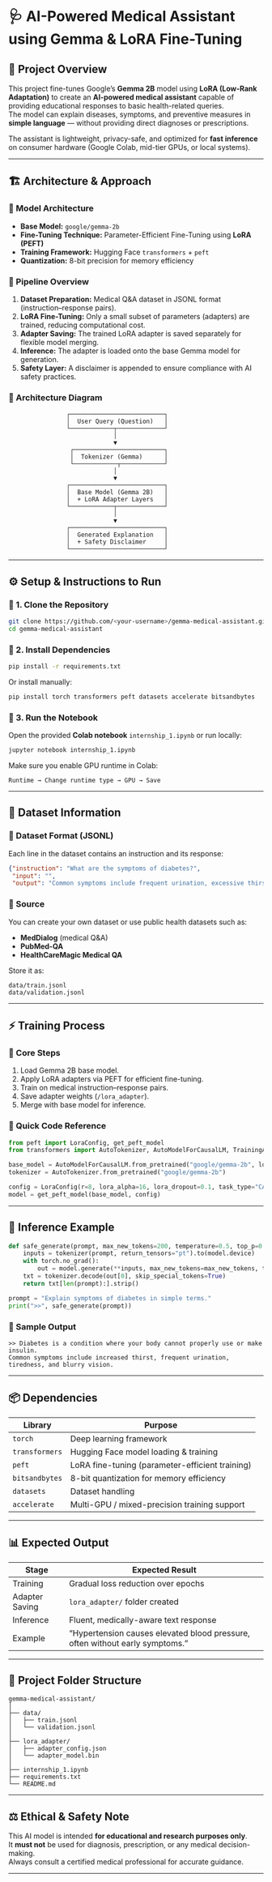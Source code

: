 # 🩺 AI-Powered Medical Assistant using Gemma & LoRA Fine-Tuning

## 🧠 Project Overview
This project fine-tunes Google’s **Gemma 2B** model using **LoRA (Low-Rank Adaptation)** to create an **AI-powered medical assistant** capable of providing educational responses to basic health-related queries.  
The model can explain diseases, symptoms, and preventive measures in **simple language** — without providing direct diagnoses or prescriptions.  

The assistant is lightweight, privacy-safe, and optimized for **fast inference** on consumer hardware (Google Colab, mid-tier GPUs, or local systems).  

---

## 🏗️ Architecture & Approach

### 🔹 Model Architecture
- **Base Model:** `google/gemma-2b`
- **Fine-Tuning Technique:** Parameter-Efficient Fine-Tuning using **LoRA (PEFT)**
- **Training Framework:** Hugging Face `transformers` + `peft`
- **Quantization:** 8-bit precision for memory efficiency

### 🔹 Pipeline Overview
1. **Dataset Preparation:** Medical Q&A dataset in JSONL format (instruction–response pairs).  
2. **LoRA Fine-Tuning:** Only a small subset of parameters (adapters) are trained, reducing computational cost.  
3. **Adapter Saving:** The trained LoRA adapter is saved separately for flexible model merging.  
4. **Inference:** The adapter is loaded onto the base Gemma model for generation.  
5. **Safety Layer:** A disclaimer is appended to ensure compliance with AI safety practices.

### 🔹 Architecture Diagram
```
                ┌──────────────────────────┐
                │  User Query (Question)   │
                └────────────┬─────────────┘
                             │
                             ▼
                 ┌─────────────────────────┐
                 │  Tokenizer (Gemma)      │
                 └────────────┬────────────┘
                             │
                             ▼
                ┌──────────────────────────┐
                │  Base Model (Gemma 2B)   │
                │  + LoRA Adapter Layers   │
                └────────────┬─────────────┘
                             │
                             ▼
                ┌──────────────────────────┐
                │  Generated Explanation   │
                │  + Safety Disclaimer     │
                └──────────────────────────┘
```

---

## ⚙️ Setup & Instructions to Run

### 🧩 1. Clone the Repository
```bash
git clone https://github.com/<your-username>/gemma-medical-assistant.git
cd gemma-medical-assistant
```

### 🧩 2. Install Dependencies
```bash
pip install -r requirements.txt
```
Or install manually:
```bash
pip install torch transformers peft datasets accelerate bitsandbytes
```

### 🧩 3. Run the Notebook
Open the provided **Colab notebook** `internship_1.ipynb` or run locally:

```bash
jupyter notebook internship_1.ipynb
```

Make sure you enable GPU runtime in Colab:
```
Runtime → Change runtime type → GPU → Save
```

---

## 🧾 Dataset Information

### 🔹 Dataset Format (JSONL)
Each line in the dataset contains an instruction and its response:
```json
{"instruction": "What are the symptoms of diabetes?", 
 "input": "", 
 "output": "Common symptoms include frequent urination, excessive thirst, fatigue, and blurred vision."}
```

### 🔹 Source
You can create your own dataset or use public health datasets such as:
- **MedDialog** (medical Q&A)
- **PubMed-QA**
- **HealthCareMagic Medical QA**

Store it as:
```
data/train.jsonl
data/validation.jsonl
```

---

## ⚡ Training Process

### 🔹 Core Steps
1. Load Gemma 2B base model.  
2. Apply LoRA adapters via PEFT for efficient fine-tuning.  
3. Train on medical instruction–response pairs.  
4. Save adapter weights (`/lora_adapter`).  
5. Merge with base model for inference.

### 🔹 Quick Code Reference
```python
from peft import LoraConfig, get_peft_model
from transformers import AutoTokenizer, AutoModelForCausalLM, TrainingArguments, Trainer

base_model = AutoModelForCausalLM.from_pretrained("google/gemma-2b", load_in_8bit=True, device_map="auto")
tokenizer = AutoTokenizer.from_pretrained("google/gemma-2b")

config = LoraConfig(r=8, lora_alpha=16, lora_dropout=0.1, task_type="CAUSAL_LM")
model = get_peft_model(base_model, config)
```

---

## 🧪 Inference Example

```python
def safe_generate(prompt, max_new_tokens=200, temperature=0.5, top_p=0.9):
    inputs = tokenizer(prompt, return_tensors="pt").to(model.device)
    with torch.no_grad():
        out = model.generate(**inputs, max_new_tokens=max_new_tokens, temperature=temperature, top_p=top_p)
    txt = tokenizer.decode(out[0], skip_special_tokens=True)
    return txt[len(prompt):].strip()

prompt = "Explain symptoms of diabetes in simple terms."
print(">>", safe_generate(prompt))
```

### 🧍 Sample Output
```
>> Diabetes is a condition where your body cannot properly use or make insulin.
Common symptoms include increased thirst, frequent urination, tiredness, and blurry vision.
```

---

## 📦 Dependencies

| Library | Purpose |
|----------|----------|
| `torch` | Deep learning framework |
| `transformers` | Hugging Face model loading & training |
| `peft` | LoRA fine-tuning (parameter-efficient training) |
| `bitsandbytes` | 8-bit quantization for memory efficiency |
| `datasets` | Dataset handling |
| `accelerate` | Multi-GPU / mixed-precision training support |

---

## 📊 Expected Output

| Stage | Expected Result |
|--------|-----------------|
| Training | Gradual loss reduction over epochs |
| Adapter Saving | `lora_adapter/` folder created |
| Inference | Fluent, medically-aware text response |
| Example | “Hypertension causes elevated blood pressure, often without early symptoms.” |

---

## 🧱 Project Folder Structure
```
gemma-medical-assistant/
│
├── data/
│   ├── train.jsonl
│   └── validation.jsonl
│
├── lora_adapter/
│   ├── adapter_config.json
│   └── adapter_model.bin
│
├── internship_1.ipynb
├── requirements.txt
└── README.md
```

---

## ⚖️ Ethical & Safety Note
This AI model is intended **for educational and research purposes only**.  
It **must not** be used for diagnosis, prescription, or any medical decision-making.  
Always consult a certified medical professional for accurate guidance.

---
